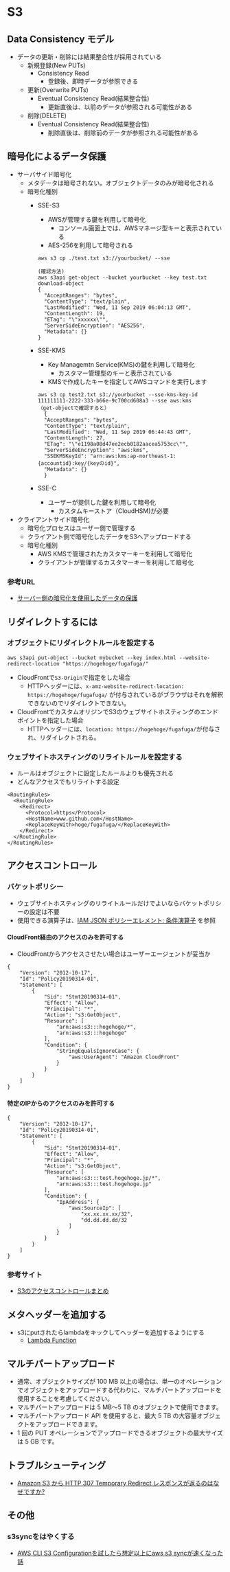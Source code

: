 # S3 
## Data Consistency モデル
- データの更新・削除には結果整合性が採用されている
  - 新規登録(New PUTs)
    - Consistency Read
      - 登録後、即時データが参照できる
  - 更新(Overwrite PUTs)
    - Eventual Consistency Read(結果整合性)
      - 更新直後は、以前のデータが参照される可能性がある
  - 削除(DELETE)
    - Eventual Consistency Read(結果整合性)
      - 削除直後は、削除前のデータが参照される可能性がある
## 暗号化によるデータ保護
- サーバサイド暗号化
  - メタデータは暗号されない。オブジェクトデータのみが暗号化される
  - 暗号化種別
    - SSE-S3
      - AWSが管理する鍵を利用して暗号化
        - コンソール画面上では、AWSマネージ型キーと表示されている
      - AES-256を利用して暗号される
      ```
      aws s3 cp ./test.txt s3://yourbucket/ --sse
     
      (確認方法)
      aws s3api get-object --bucket yourbucket --key test.txt download-object
      {
        "AcceptRanges": "bytes", 
        "ContentType": "text/plain", 
        "LastModified": "Wed, 11 Sep 2019 06:04:13 GMT", 
        "ContentLength": 19, 
        "ETag": "\"xxxxxx\"", 
        "ServerSideEncryption": "AES256", 
        "Metadata": {}
      }
      ```

    - SSE-KMS
      - Key Managemtn Service(KMS)の鍵を利用して暗号化
        - カスタマー管理型のキーと表示されている
      - KMSで作成したキーを指定してAWSコマンドを実行します
      ```
      aws s3 cp test2.txt s3://yourbucket --sse-kms-key-id 111111111-2222-333-b66e-9c700cd608a3 --sse aws:kms
      （get-objectで確認すると）
        {
        "AcceptRanges": "bytes", 
        "ContentType": "text/plain", 
        "LastModified": "Wed, 11 Sep 2019 06:44:43 GMT", 
        "ContentLength": 27, 
        "ETag": "\"e1198a08d47ee2ecb0182aacea5753cc\"", 
        "ServerSideEncryption": "aws:kms", 
        "SSEKMSKeyId": "arn:aws:kms:ap-northeast-1:{accountid}:key/{keyのid}", 
        "Metadata": {}
        }
      ```

    - SSE-C
      - ユーザーが提供した鍵を利用して暗号化
        - カスタムキーストア（CloudHSM)が必要
- クライアントサイド暗号化
    - 暗号化プロセスはユーザー側で管理する
    - クライアント側で暗号化したデータをS3へアップロードする
    - 暗号化種別
      - AWS KMSで管理されたカスタマーキーを利用して暗号化
      - クライアントが管理するカスタマーキーを利用して暗号化
### 参考URL
- [サーバー側の暗号化を使用したデータの保護](https://docs.aws.amazon.com/ja_jp/AmazonS3/latest/dev/serv-side-encryption.html)
## リダイレクトするには
### オブジェクトにリダイレクトルールを設定する
```
aws s3api put-object --bucket mybucket --key index.html --website-redirect-location "https://hogehoge/fugafuga/"
```
  - CloudFrontで`S3-Origin`で指定をした場合
    - HTTPヘッダーには、`x-amz-website-redirect-location: https://hogehoge/fugafuga/` が付与されているがブラウザはそれを解釈できないのでリダイレクトできない。
  - CloudFrontでカスタムオリジンでS3のウェブサイトホスティングのエンドポイントを指定した場合
    - HTTPヘッダーには、`location: https://hogehoge/fugafuga/`が付与され、リダイレクトされる。

### ウェブサイトホスティングのリライトルールを設定する
- ルールはオブジェクトに設定したルールよりも優先される
- どんなアクセスでもリライトする設定
```
<RoutingRules>
  <RoutingRule>
    <Redirect>
      <Protocol>https</Protocol>
      <HostName>www.github.com</HostName>
      <ReplaceKeyWith>hoge/fugafuga/</ReplaceKeyWith>
    </Redirect>
  </RoutingRule>
</RoutingRules>

```


## アクセスコントロール
### バケットポリシー
- ウェブサイトホスティングのリライトルールだけでよいならバケットポリシーの設定は不要
- 使用できる演算子は、[IAM JSON ポリシーエレメント: 条件演算子](https://docs.aws.amazon.com/ja_jp/IAM/latest/UserGuide/reference_policies_elements_condition_operators.html) を参照
#### CloudFront経由のアクセスのみを許可する
- CloudFrontからアクセスさせたい場合はユーザーエージェントが妥当か
```
{
    "Version": "2012-10-17",
    "Id": "Policy20190314-01",
    "Statement": [
        {
            "Sid": "Stmt20190314-01",
            "Effect": "Allow",
            "Principal": "*",
            "Action": "s3:GetObject",
            "Resource": [
                "arn:aws:s3:::hogehoge/*",
                "arn:aws:s3:::hogehoge"
            ],
            "Condition": {
                "StringEqualsIgnoreCase": {
                    "aws:UserAgent": "Amazon CloudFront"
                }
            }
        }
    ]
}

```
#### 特定のIPからのアクセスのみを許可する
````
{
    "Version": "2012-10-17",
    "Id": "Policy20190314-01",
    "Statement": [
        {
            "Sid": "Stmt20190314-01",
            "Effect": "Allow",
            "Principal": "*",
            "Action": "s3:GetObject",
            "Resource": [
                "arn:aws:s3:::test.hogehoge.jp/*",
                "arn:aws:s3:::test.hogehoge.jp"
            ],
            "Condition": {
                "IpAddress": {
                    "aws:SourceIp": [
                        "xx.xx.xx.xx/32",
                        "dd.dd.dd.dd/32
                    ]
                }
            }
        }
    ]
}

````

### 参考サイト
- [S3のアクセスコントロールまとめ](https://qiita.com/ryo0301/items/791c0a666feeea0a704c)

## メタヘッダーを追加する
- s3にputされたらlambdaをキックしてヘッダーを追加するようにする
  - [Lambda Function](./01_lambda_handler.py)

## マルチパートアップロード
- 通常、オブジェクトサイズが 100 MB 以上の場合は、単一のオペレーションでオブジェクトをアップロードする代わりに、マルチパートアップロードを使用することを考慮してください。
- マルチパートアップロードは 5 MB～5 TB のオブジェクトで使用できます。
- マルチパートアップロード API を使用すると、最大 5 TB の大容量オブジェクトをアップロードできます。
- 1 回の PUT オペレーションでアップロードできるオブジェクトの最大サイズは 5 GB です。

## トラブルシューティング
- [Amazon S3 から HTTP 307 Temporary Redirect レスポンスが返るのはなぜですか?](https://aws.amazon.com/jp/premiumsupport/knowledge-center/s3-http-307-response/)
## その他
### s3syncをはやくする
- [AWS CLI S3 Configurationを試したら想定以上にaws s3 syncが速くなった話](https://dev.classmethod.jp/cloud/aws/aws-s3-sync-with-aws-cli-s3-configuration/)
